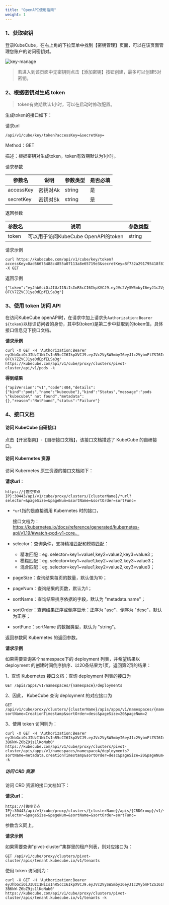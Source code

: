 ```yaml
---
title: "OpenAPI使用指南"
weight: 1
---
```


### 1、获取密钥

登录KubeCube，在右上角的下拉菜单中找到【密钥管理】页面，可以在该页面管理您账户的访问密钥对。

![key-manage](/imgs/developer-guide/openapi-guide/key-manage.png)

> 若进入到该页面中无密钥则点击【添加密钥】按钮创建，最多可以创建5对密钥。

### 2、根据密钥对生成 token

> token有效期默认1小时，可以在启动时修改配置。

生成token的接口如下：

请求url

```
/api/v1/cube/key/token?accessKey=&secretKey=
```

Method：GET

描述：根据密钥对生成token，token有效期默认为1小时。

请求参数

| 参数名    | 说明     | 参数类型 | 是否必填 |
| --------- | -------- | -------- | -------- |
| accessKey | 密钥对Ak | string   | 是       |
| secretKey | 密钥对Sk | string   | 是       |

返回参数

| 参数名 | 说明                                | 参数类型 |
| ------ | ----------------------------------- | -------- |
| token  | 可以用于访问KubeCube OpenAPI的token | string   |

请求示例

```linux
curl https://kubecube.com/api/v1/cube/key/token?accessKey=0ad66675488c4855a07113a8e65719e3&secretKey=8f732a291795418f81cec6f1b064334a -X GET
```

返回示例

```
{"token":"eyJhbGciOiJIUzI1NiIsInR5cCI6IkpXVCJ9.eyJVc2VySW5mbyI6eyJ1c2VybmFtZSI6ImFkbWluIiwiZ3JvdXBzIjpbImt1YmVjdWJlIl19LCJleHAiOjE2MjQwMDMxMTJ9.DuR36vDDhLe_F5gw_T-8FCV7ZZVCJ1ye0dEpfELSa3g"}
```

### 3、使用 token 访问 API

在访问KubeCube openAPI时，在请求中加上请求头`Authorization:Bearer ${token}`以标识访问者的身份，其中${token}是第二步中获取到的token值，具体接口信息见下接口文档。

**请求示例**

```
curl -X GET -H 'Authorization:Bearer eyJhbGciOiJIUzI1NiIsInR5cCI6IkpXVCJ9.eyJVc2VySW5mbyI6eyJ1c2VybmFtZSI6ImFkbWluIiwiZ3JvdXBzIjpbImt1YmVjdWJlIl19LCJleHAiOjE2MjQwMDMxMTJ9.DuR36vDDhLe_F5gw_T-8FCV7ZZVCJ1ye0dEpfELSa3g' https://kubecube.com/api/v1/cube/proxy/clusters/pivot-cluster/api/v1/pods -k
```

**得到结果**

```
{"apiVersion":"v1","code":404,"details":{"kind":"pods","name":"kubecube"},"kind":"Status","message":"pods \"kubecube\" not found","metadata":{},"reason":"NotFound","status":"Failure"}
```

### 4、接口文档

#### 访问 KubeCube 自研接口

点击【开发指南】-【自研接口文档】，该接口文档描述了 KubeCube 的自研接口。

#### 访问 Kubernetes 资源

访问 Kubernetes 原生资源的接口文档如下：

**请求url**：

```
https://{管控节点IP}:30443/api/v1/cube/proxy/clusters/{clusterName}/*url?selector=&pageSize=&pageNum=&sortName=&sortOrder=sortFunc=
```

- `*url`指的是直接调用 Kubernetes 时的接口，

  接口文档为：https://kubernetes.io/docs/reference/generated/kubernetes-api/v1.19/#watch-pod-v1-core。

- selector：查询条件，支持精准匹配和模糊匹配：

  - 精准匹配：eg. selector=key1=value1,key2=value2,key3=value3；
  - 模糊匹配：eg. selector=key1~value1,key2~value2,key3~value3；
  - 混合匹配：eg. selector=key1~value1,key2=value2,key3=value3；

- pageSize：查询结果每页的数量，默认值为10；

- pageNum：查询结果的页数，默认为1；

- sortName：查询结果排序依据的字段，默认为 "metadata.name"；

- sortOrder：查询结果正序或倒序显示：正序为 "asc"，倒序为 "desc"，默认为正序；

- sortFunc：sortName 的数据类型，默认为 "string"。

返回参数同 Kubernetes 的返回参数。

**请求示例**

如果需要查询某个namespace下的 deployment 列表，并希望结果以 deployment 的创建时间倒序排序、以20条结果为1页，返回第2页的结果：

1、查询 Kubernetes 接口文档：查询 deployment 列表的接口为 

```
GET /apis/apps/v1/namespaces/{namespace}/deployments
```

2、因此， KubeCube 查询 deployment 的对应接口为 

```
GET /api/v1/cube/proxy/clusters/{clusterName}/apis/apps/v1/namespaces/{namespace}/deployments?sortName=CreationTimestamp&sortOrder=desc&pageSize=20&pageNum=2
```

3、使用 token 访问则为：

```linux
curl -X GET -H 'Authorization:Bearer eyJhbGciOiJIUzI1NiIsInR5cCI6IkpXVCJ9.eyJVc2VySW5mbyI6eyJ1c2VybmFtZSI6ImFkbWluIiwiZ3JvdXBzIjpbImt1YmVjdWJlIl19LCJleHAiOjE2MjQ2MTY3MjZ9.FCfuVzADMAgYeOm39Wlhs-3B6kW-Z6bZ9js1lKoNub0' https://kubecube.com/api/v1/cube/proxy/clusters/pivot-cluster/apis/apps/v1/namespaces/namespaceA/deployments?sortName=metadata.creationTimestamp&sortOrder=desc&pageSize=20&pageNum=2 -k
```

##### 访问 CRD 资源

访问 CRD 资源的接口文档如下：

**请求url**：

```
https://{管控节点IP}:30443/api/v1/cube/proxy/clusters/{clusterName}/apis/{CRDGroup}/v1/{CRDKinds}/*url?selector=&pageSize=&pageNum=&sortName=&sortOrder=sortFunc=
```
参数含义同上。

**请求示例**

如果需要查询"pivot-cluster"集群里的租户列表，则对应接口为：

```
GET /api/v1/cube/proxy/clusters/pivot-cluster/apis/tenant.kubecube.io/v1/tenants
```

使用 token 访问则为：

```linux
curl -X GET -H 'Authorization:Bearer eyJhbGciOiJIUzI1NiIsInR5cCI6IkpXVCJ9.eyJVc2VySW5mbyI6eyJ1c2VybmFtZSI6ImFkbWluIiwiZ3JvdXBzIjpbImt1YmVjdWJlIl19LCJleHAiOjE2MjQ2MTY3MjZ9.FCfuVzADMAgYeOm39Wlhs-3B6kW-Z6bZ9js1lKoNub0' https://kubecube.com/api/v1/cube/proxy/clusters/pivot-cluster/apis/tenant.kubecube.io/v1/tenants -k
```








